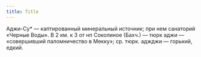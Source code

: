 ```yaml
---
title: Title
---
```


Аджи-Су* — каптированный минеральный источник; при нем санаторий «Черные Воды».
В 2 км. к З от нп Соколиное (Бахч.) — тюрк аджи — «совершивший паломничество в
Мекку»; ср. тюрк. аджджи — горький, едкий.
